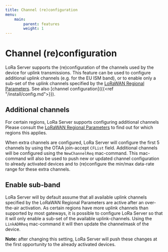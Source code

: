 ```yaml
---
title: Channel (re)configuration
menu:
    main:
        parent: features
        weight: 1
---
```


# Channel (re)configuration

LoRa Server supports the (re)configuration of the channels used by the device
for uplink transmissions. This feature can be used to configure additional
uplink channels (e.g. for the EU ISM band), or to enable only a sub-set of
the uplink channels specified by the [LoRaWAN Regional Parameters](https://www.lora-alliance.org/lorawan-for-developers).
See also [channel configuration]({{<ref "/install/config.md">}}).

## Additional channels

For certain regions, LoRa Server supports configuring additional channels
Please consult the [LoRaWAN Regional Parameters](https://www.lora-alliance.org/lorawan-for-developers)
to find out for which regions this applies.

When extra channels are configured, LoRa Server will configure the first 5
channels by using the OTAA join-accept `CFList` field. Additional channels
will be configured using the `NewChannelReq` mac-command. This mac-command
will also be used to push new or updated channel configuration to already
activated devices and to (re)configure the min/max data-rate range for these
extra channels.

## Enable sub-band

LoRa Server will by default assume that all available uplink channels specified
by the LoRaWAN Regional Parameters are active after an over-the-air activation.
As certain regions have more uplink channels than supported by most gateways,
it is possible to configure LoRa Server so that it will only enable a sub-set
of the available uplink-channels. Using the `LinkADRReq` mac-command it will
then update the channelmask of the device.

**Note:** after changing this setting, LoRa Server will push these changes at
the first opportunity to the already activated devices.
